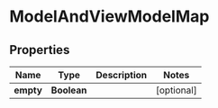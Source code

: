 

# ModelAndViewModelMap


## Properties

| Name | Type | Description | Notes |
|------------ | ------------- | ------------- | -------------|
|**empty** | **Boolean** |  |  [optional] |



